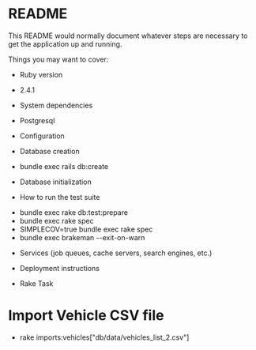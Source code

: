 # README

This README would normally document whatever steps are necessary to get the
application up and running.

Things you may want to cover:

* Ruby version
- 2.4.1

* System dependencies
- Postgresql

* Configuration

* Database creation

- bundle exec rails db:create

* Database initialization

* How to run the test suite

- bundle exec rake db:test:prepare
- bundle exec rake spec
- SIMPLECOV=true bundle exec rake spec
- bundle exec brakeman --exit-on-warn

* Services (job queues, cache servers, search engines, etc.)

* Deployment instructions

* Rake Task

# Import Vehicle CSV file

- rake imports:vehicles["db/data/vehicles_list_2.csv"]
